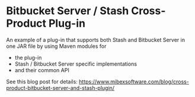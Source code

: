 # Bitbucket Server / Stash Cross-Product Plug-in

An example of a plug-in that supports both Stash and Bitbucket Server in one JAR file by using Maven modules for

- the plug-in
- Stash / Bitbucket Server specific implementations
- and their common API

See this blog post for details: https://www.mibexsoftware.com/blog/cross-product-bitbucket-server-and-stash-plugin/
